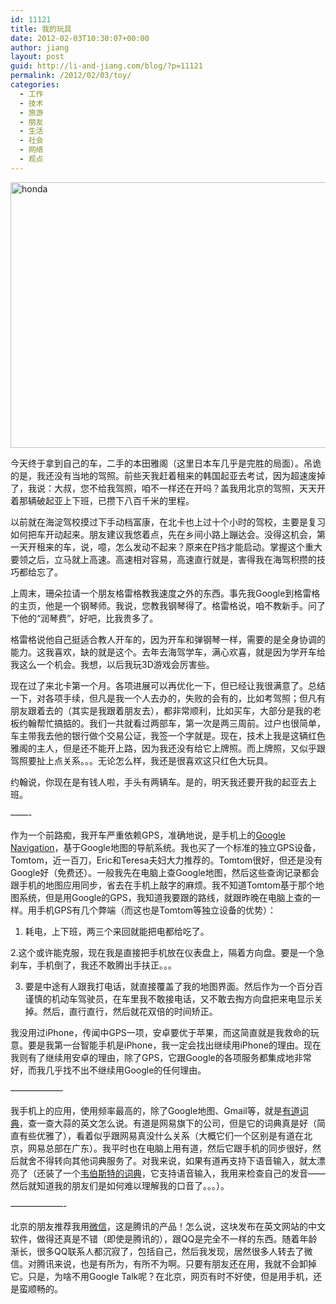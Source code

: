 ```yaml
---
id: 11121
title: 我的玩具
date: 2012-02-03T10:30:07+00:00
author: jiang
layout: post
guid: http://li-and-jiang.com/blog/?p=11121
permalink: /2012/02/03/toy/
categories:
  - 工作
  - 技术
  - 旅游
  - 朋友
  - 生活
  - 社会
  - 网络
  - 观点
---
```

[<img style="background-image: none; border-bottom: 0px; border-left: 0px; margin: 0px auto; padding-left: 0px; padding-right: 0px; display: block; float: none; border-top: 0px; border-right: 0px; padding-top: 0px" title="honda" border="0" alt="honda" src="http://jiangtanghu.com/cn/wp-content/uploads/2012/02/honda_thumb.jpg" width="565" height="425" />](http://jiangtanghu.com/cn/wp-content/uploads/2012/02/honda.jpg)

今天终于拿到自己的车，二手的本田雅阁（这里日本车几乎是完胜的局面）。吊诡的是，我还没有当地的驾照。前些天我赶着租来的韩国起亚去考试，因为超速废掉了，我说：大叔，您不给我驾照，咱不一样还在开吗？盖我用北京的驾照，天天开着那辆破起亚上下班，已攒下八百千米的里程。

以前就在海淀驾校摸过下手动档富康，在北卡也上过十个小时的驾校，主要是复习如何把车开动起来。朋友建议我悠着点，先在乡间小路上蹦达会。没得这机会，第一天开租来的车，说，噫，怎么发动不起来？原来在P挡才能启动。掌握这个重大要领之后，立马就上高速。高速相对容易，高速直行就是，害得我在海驾积攒的技巧都给忘了。

上周末，珊朵拉请一个朋友格雷格教我速度之外的东西。事先我Google到格雷格的主页，他是一个钢琴师。我说，您教我钢琴得了。格雷格说，咱不教新手。问了下他的“润琴费”，好吧，比我贵多了。

格雷格说他自己挺适合教人开车的，因为开车和弹钢琴一样，需要的是全身协调的能力。这我喜欢，缺的就是这个。去年去海驾学车，满心欢喜，就是因为学开车给我这么一个机会。我想，以后我玩3D游戏会厉害些。

现在过了来北卡第一个月。各项进展可以再优化一下，但已经让我很满意了。总结一下，对各项手续，但凡是我一个人去办的，失败的会有的，比如考驾照；但凡有朋友跟着去的（其实是我跟着朋友去），都非常顺利，比如买车，大部分是我的老板约翰帮忙搞掂的。我们一共就看过两部车，第一次是两三周前。过户也很简单，车主带我去他的银行做个交易公证，我签一个字就是。现在，技术上我是这辆红色雅阁的主人，但是还不能开上路，因为我还没有给它上牌照。而上牌照，又似乎跟驾照要扯上点关系。。。无论怎么样，我还是很喜欢这只红色大玩具。

约翰说，你现在是有钱人啦，手头有两辆车。是的，明天我还要开我的起亚去上班。

&#8212;&#8212;-

作为一个前路痴，我开车严重依赖GPS，准确地说，是手机上的<a href="http://www.google.com/mobile/navigation/" target="_blank">Google Navigation</a>，基于Google地图的导航系统。我也买了一个标准的独立GPS设备，Tomtom，近一百刀，Eric和Teresa夫妇大力推荐的。Tomtom很好，但还是没有Google好（免费还）。一般我先在电脑上查Google地图，然后这些查询记录都会跟手机的地图应用同步，省去在手机上敲字的麻烦。我不知道Tomtom基于那个地图系统，但是用Google的GPS，我知道我要跟的路线，就跟昨晚在电脑上查的一样。用手机GPS有几个弊端（而这也是Tomtom等独立设备的优势）：

1. 耗电，上下班，两三个来回就能把电都给吃了。

2.这个或许能克服，现在我是直接把手机放在仪表盘上，隔着方向盘。要是一个急刹车，手机倒了，我还不敢腾出手扶正。。。

3. 要是中途有人跟我打电话，就直接覆盖了我的地图界面。然后作为一个百分百谨慎的机动车驾驶员，在车里我不敢接电话，又不敢去掏方向盘把来电显示关掉。然后，直行直行，然后就花双倍的时间矫正。

我没用过iPhone，传闻中GPS一项，安卓要优于苹果，而这简直就是我救命的玩意。要是我第一台智能手机是iPhone，我一定会找出继续用iPhone的理由。现在我则有了继续用安卓的理由，除了GPS，它跟Google的各项服务都集成地非常好，而我几乎找不出不继续用Google的任何理由。

&#8212;&#8212;&#8212;&#8212;&#8212;&#8212;

我手机上的应用，使用频率最高的，除了Google地图、Gmail等，就是<a href="https://market.android.com/details?id=com.youdao.dict&hl=en" target="_blank">有道词典</a>，查一查大蒜的英文怎么说。有道是网易旗下的公司，但是它的词典真是好（简直有些优雅了），看着似乎跟网易真没什么关系（大概它们一个区别是有道在北京，网易总部在广东）。我平时也在电脑上用有道，然后它跟手机的同步很好，然后就舍不得转向其他词典服务了。对我来说，如果有道再支持下语音输入，就太漂亮了（还装了一个<a href="https://market.android.com/details?id=com.merriamwebster&feature=search_result#?t=W251bGwsMSwxLDEsImNvbS5tZXJyaWFtd2Vic3RlciJd" target="_blank">韦伯斯特的词典</a>，它支持语音输入，我用来检查自己的发音——然后就知道我的朋友们是如何难以理解我的口音了。。。）。

&#8212;&#8212;&#8212;&#8212;&#8212;&#8212;-

北京的朋友推荐我用<a href="https://market.android.com/details?id=com.tencent.mm&feature=search_result#?t=W251bGwsMSwxLDEsImNvbS50ZW5jZW50Lm1tIl0." target="_blank">微信</a>，这是腾讯的产品！怎么说，这块发布在英文网站的中文软件，做得还真是不错（即使是腾讯的），跟QQ是完全不一样的东西。随着年龄渐长，很多QQ联系人都沉寂了，包括自己，然后我发现，居然很多人转去了微信。对腾讯来说，也是有所为，有所不为啊。只要有朋友还在用，我就不会卸掉它。只是，为啥不用Google Talk呢？在北京，网页有时不好使，但是用手机，还是蛮顺畅的。